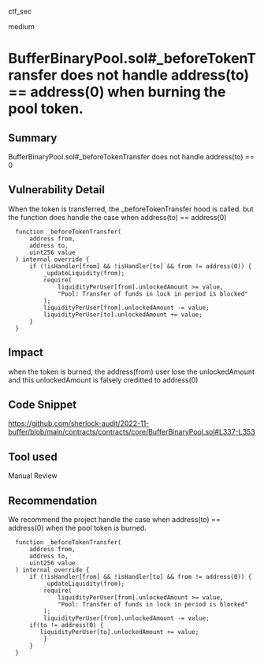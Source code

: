 ctf_sec

medium

# BufferBinaryPool.sol#_beforeTokenTransfer does not handle address(to) == address(0) when burning the pool token.

## Summary

BufferBinaryPool.sol#_beforeTokenTransfer does not handle address(to) == 0

## Vulnerability Detail

When the token is transferred, the _beforeTokenTransfer hood is called. but the function does handle the case when address(to) == address(0)

```solidity
  function _beforeTokenTransfer(
      address from,
      address to,
      uint256 value
  ) internal override {
      if (!isHandler[from] && !isHandler[to] && from != address(0)) {
          _updateLiquidity(from);
          require(
              liquidityPerUser[from].unlockedAmount >= value,
              "Pool: Transfer of funds in lock in period is blocked"
          );
          liquidityPerUser[from].unlockedAmount -= value;
          liquidityPerUser[to].unlockedAmount += value;
      }
  }
```

## Impact

when the token is burned, the address(from) user lose the unlockedAmount and this unlockedAmount is falsely creditted to address(0)

## Code Snippet

https://github.com/sherlock-audit/2022-11-buffer/blob/main/contracts/contracts/core/BufferBinaryPool.sol#L337-L353

## Tool used

Manual Review

## Recommendation

We recommend the project handle the case when address(to) == address(0) when the pool token is burned.

```solidity
  function _beforeTokenTransfer(
      address from,
      address to,
      uint256 value
  ) internal override {
      if (!isHandler[from] && !isHandler[to] && from != address(0)) {
          _updateLiquidity(from);
          require(
              liquidityPerUser[from].unlockedAmount >= value,
              "Pool: Transfer of funds in lock in period is blocked"
          );
          liquidityPerUser[from].unlockedAmount -= value;
	  if(to != address(0) {
	     liquidityPerUser[to].unlockedAmount += value;
          }
      }
  }
```
